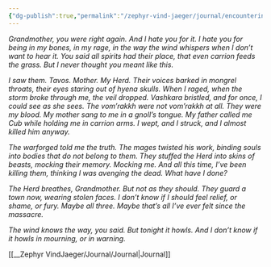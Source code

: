 ```yaml
---
{"dg-publish":true,"permalink":"/zephyr-vind-jaeger/journal/encountering-the-gnolls/"}
---
```


_Grandmother, you were right again. And I hate you for it. I hate you for being in my bones, in my rage, in the way the wind whispers when I don’t want to hear it. You said all spirits had their place, that even carrion feeds the grass. But I never thought you meant like this._

_I saw them. Tavos. Mother. My Herd. Their voices barked in mongrel throats, their eyes staring out of hyena skulls. When I raged, when the storm broke through me, the veil dropped. Vashkara bristled, and for once, I could see as she sees. The vom’rakkh were not vom’rakkh at all. They were my blood. My mother sang to me in a gnoll’s tongue. My father called me Cub while holding me in carrion arms. I wept, and I struck, and I almost killed him anyway._

_The warforged told me the truth. The mages twisted his work, binding souls into bodies that do not belong to them. They stuffed the Herd into skins of beasts, mocking their memory. Mocking me. And all this time, I’ve been killing them, thinking I was avenging the dead. What have I done?_

_The Herd breathes, Grandmother. But not as they should. They guard a town now, wearing stolen faces. I don’t know if I should feel relief, or shame, or fury. Maybe all three. Maybe that’s all I’ve ever felt since the massacre._

_The wind knows the way, you said. But tonight it howls. And I don’t know if it howls in mourning, or in warning._

[[__Zephyr VindJaeger/Journal/Journal\|Journal]]